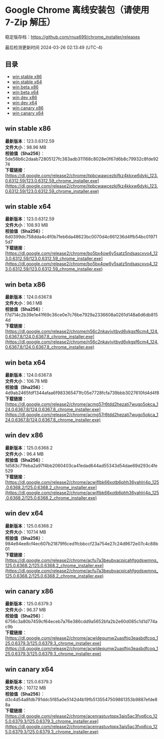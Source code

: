 # Google Chrome 离线安装包（请使用 7-Zip 解压）
稳定版存档：<https://github.com/rnus699/chrome_installer/releases>

最后检测更新时间
2024-03-26 02:13:49 (UTC-4)


## 目录
* [win stable x86](https://github.com/rnus699/chrome_installer?tab=readme-ov-file#win-stable-x86)
* [win stable x64](https://github.com/rnus699/chrome_installer?tab=readme-ov-file#win-stable-x64)
* [win beta x86](https://github.com/rnus699/chrome_installer?tab=readme-ov-file#win-beta-x86)
* [win beta x64](https://github.com/rnus699/chrome_installer?tab=readme-ov-file#win-beta-x64)
* [win dev x86](https://github.com/rnus699/chrome_installer?tab=readme-ov-file#win-dev-x86)
* [win dev x64](https://github.com/rnus699/chrome_installer?tab=readme-ov-file#win-dev-x64)
* [win canary x86](https://github.com/rnus699/chrome_installer?tab=readme-ov-file#win-canary-x86)
* [win canary x64](https://github.com/rnus699/chrome_installer?tab=readme-ov-file#win-canary-x64)

## win stable x86
**最新版本**：123.0.6312.59  
**文件大小**：98.96 MB  
**校验值（Sha256）**：5de58b6c2daab72805127fc383adb311168c8028e0f67d6b8c79932c8fde9274  
**下载链接**：[https://dl.google.com/release2/chrome/itpbcwawcezkjfkz4kkxw6dyki_123.0.6312.59/123.0.6312.59_chrome_installer.exe](https://dl.google.com/release2/chrome/itpbcwawcezkjfkz4kkxw6dyki_123.0.6312.59/123.0.6312.59_chrome_installer.exe)  

## win stable x64
**最新版本**：123.0.6312.59  
**文件大小**：108.93 MB  
**校验值（Sha256）**：6d0399dc758dda4c4f0b7feb6da48623bc0070d4c661236d4ffb54bc019715d7  
**下载链接**：[https://dl.google.com/release2/chrome/bo5bx4ow6y5satz5ndsascxvo4_123.0.6312.59/123.0.6312.59_chrome_installer.exe](https://dl.google.com/release2/chrome/bo5bx4ow6y5satz5ndsascxvo4_123.0.6312.59/123.0.6312.59_chrome_installer.exe)  

## win beta x86
**最新版本**：124.0.6367.8  
**文件大小**：96.1 MB  
**校验值（Sha256）**：f7d714c2b39e1e41f69c36ce0e7c76be7929a2336608a0261d148a6d6db8154d  
**下载链接**：[https://dl.google.com/release2/chrome/n56c2nkavjvitbyd6vkgsf6cm4_124.0.6367.8/124.0.6367.8_chrome_installer.exe](https://dl.google.com/release2/chrome/n56c2nkavjvitbyd6vkgsf6cm4_124.0.6367.8/124.0.6367.8_chrome_installer.exe)  

## win beta x64
**最新版本**：124.0.6367.8  
**文件大小**：106.78 MB  
**校验值（Sha256）**：4d9ab2465fdf1344afaa6f983365471fc05e7728fcfa739bbb3027610fd4d4f8  
**下载链接**：[https://dl.google.com/release2/chrome/acmg57r6tdd2hezati7wugo5okca_124.0.6367.8/124.0.6367.8_chrome_installer.exe](https://dl.google.com/release2/chrome/acmg57r6tdd2hezati7wugo5okca_124.0.6367.8/124.0.6367.8_chrome_installer.exe)  

## win dev x86
**最新版本**：125.0.6368.2  
**文件大小**：96.4 MB  
**校验值（Sha256）**：1d583c71feba2a97f4bb2060403ca41edad644ad55343d54dae69d293c4fe529  
**下载链接**：[https://dl.google.com/release2/chrome/acwiflbk66xotb6phh36yahlri4q_125.0.6368.2/125.0.6368.2_chrome_installer.exe](https://dl.google.com/release2/chrome/acwiflbk66xotb6phh36yahlri4q_125.0.6368.2/125.0.6368.2_chrome_installer.exe)  

## win dev x64
**最新版本**：125.0.6368.2  
**文件大小**：107.14 MB  
**校验值（Sha256）**：984e94ee8cf4ec607b21879f6ced1fcbbccf23a754e27c24d9672e07c4c88b01  
**下载链接**：[https://dl.google.com/release2/chrome/acfu7a3beubvacpjcahfggdswmnq_125.0.6368.2/125.0.6368.2_chrome_installer.exe](https://dl.google.com/release2/chrome/acfu7a3beubvacpjcahfggdswmnq_125.0.6368.2/125.0.6368.2_chrome_installer.exe)  

## win canary x86
**最新版本**：125.0.6379.3  
**文件大小**：96.37 MB  
**校验值（Sha256）**：6756c3a80b7459cf64eceb7a76e386cdd9a5652bfa2b2e60d085c1d1d774ac9b  
**下载链接**：[https://dl.google.com/release2/chrome/acwldequmw2uasftjq3easbdfcoq_125.0.6379.3/125.0.6379.3_chrome_installer.exe](https://dl.google.com/release2/chrome/acwldequmw2uasftjq3easbdfcoq_125.0.6379.3/125.0.6379.3_chrome_installer.exe)  

## win canary x64
**最新版本**：125.0.6379.3  
**文件大小**：107.12 MB  
**校验值（Sha256）**：d3c4d54a8fdb791ddc5f85a0e5142d4b19fb5135547509861353b9887efde88a  
**下载链接**：[https://dl.google.com/release2/chrome/acenrastuvtppx3ais5ac3fvp6cq_125.0.6379.3/125.0.6379.3_chrome_installer.exe](https://dl.google.com/release2/chrome/acenrastuvtppx3ais5ac3fvp6cq_125.0.6379.3/125.0.6379.3_chrome_installer.exe)  

